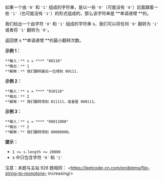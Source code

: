 如果一个由 `'0'` 和 `'1'` 组成的字符串，是以一些 `'0'`（可能没有 `'0'`）后面跟着一些 `'1'`（也可能没有
`'1'`）的形式组成的，那么该字符串是  **单调递增  **的。

我们给出一个由字符 `'0'` 和 `'1'` 组成的字符串 s，我们可以将任何 `'0'` 翻转为 `'1'` 或者将 `'1'` 翻转为 `'0'`。

返回使 s  **单调递增  **的最小翻转次数。



**示例 1：**

    
    
    **输入：** s = **** "00110"
    **输出：** 1
    **解释：** 我们翻转最后一位得到 00111.
    

**示例 2：**

    
    
    **输入：** s = **** "010110"
    **输出：** 2
    **解释：** 我们翻转得到 011111，或者是 000111。
    

**示例 3：**

    
    
    **输入：** s = **** "00011000"
    **输出：** 2
    **解释：** 我们翻转得到 00000000。
    



**提示：**

  * `1 <= s.length <= 20000`
  * s 中只包含字符 `'0'` 和 `'1'`



注意：本题与主站 926 题相同： <https://leetcode-cn.com/problems/flip-string-to-monotone-
increasing/>


